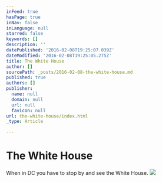 ```yaml
---
inFeed: true
hasPage: true
inNav: false
inLanguage: null
starred: false
keywords: []
description: ''
datePublished: '2016-02-08T19:25:07.039Z'
dateModified: '2016-02-08T19:25:05.275Z'
title: The White House
author: []
sourcePath: _posts/2016-02-08-the-white-house.md
published: true
authors: []
publisher:
  name: null
  domain: null
  url: null
  favicon: null
url: the-white-house/index.html
_type: Article

---
```

# The White House

When in DC you have to stop by and see the White House.
![](https://s3-us-west-2.amazonaws.com/the-grid-img/p/cb1edd38369a648353d713a4049f7632cc823097.jpg)